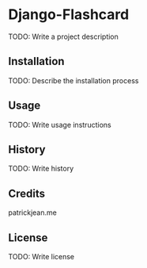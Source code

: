 # Django-Flashcard

TODO: Write a project description

## Installation

TODO: Describe the installation process

## Usage

TODO: Write usage instructions

## History

TODO: Write history

## Credits

patrickjean.me

## License

TODO: Write license